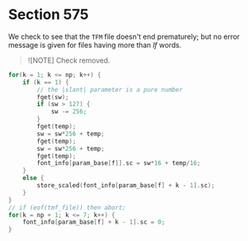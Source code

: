 # Section 575

We check to see that the `TFM` file doesn't end prematurely;
but no error message is given for files having more than *lf* words.

> ![NOTE]
> Check removed.

```c << Read font parameters >>=
for(k = 1; k <= np; k++) {
    if (k == 1) {
        // the |slant| parameter is a pure number
        fget(sw);
        if (sw > 127) {
            sw -= 256;
        }
        fget(temp);
        sw = sw*256 + temp;
        fget(temp);
        sw = sw*256 + temp;
        fget(temp);
        font_info[param_base[f]].sc = sw*16 + temp/16;
    }
    else {
        store_scaled(font_info[param_base[f] + k - 1].sc);
    }
}
// if (eof(tmf_file)) then abort;
for(k = np + 1; k <= 7; k++) {
    font_info[param_base[f] + k - 1].sc = 0;
}
```
